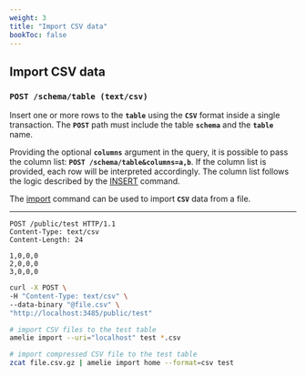 ```yaml
---
weight: 3
title: "Import CSV data"
bookToc: false
---
```


## Import CSV data

### **`POST /schema/table (text/csv)`**

Insert one or more rows to the **`table`** using the **`CSV`** format inside a single transaction.
The **`POST`** path must include the table **`schema`** and the **`table`** name.

Providing the optional **`columns`** argument in the query, it is possible to pass the column list:
**`POST /schema/table&columns=a,b`**. If the column list is provided, each row will be interpreted accordingly.
The column list follows the logic described by the [INSERT](/docs/sql/dml/insert) command.

The [import](/docs/tutorial/import) command can be used to import **`CSV`** data from a file.

---

```http
POST /public/test HTTP/1.1
Content-Type: text/csv
Content-Length: 24

1,0,0,0
2,0,0,0
3,0,0,0
```

```sh
curl -X POST \
-H "Content-Type: text/csv" \
--data-binary "@file.csv" \
"http://localhost:3485/public/test"
```

```sh
# import CSV files to the test table
amelie import --uri="localhost" test *.csv

# import compressed CSV file to the test table
zcat file.csv.gz | amelie import home --format=csv test
```
